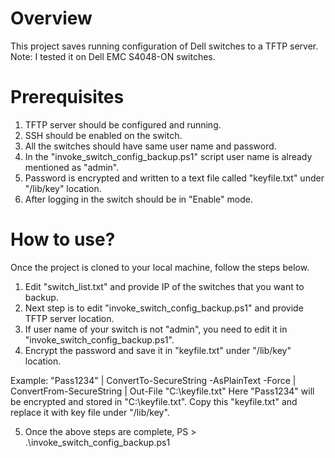 # Overview
This project saves running configuration of Dell switches to a TFTP server. 
Note: I tested it on Dell EMC S4048-ON switches.
# Prerequisites
1. TFTP server should be configured and running.
2. SSH should be enabled on the switch.
3. All the switches should have same user name and password.
4. In the "invoke_switch_config_backup.ps1" script user name is already mentioned as "admin".
5. Password is encrypted and written to a text file called "keyfile.txt" under "/lib/key" location.
6. After logging in the switch should be in "Enable" mode.
# How to use?
Once the project is cloned to your local machine, follow the steps below.
1. Edit "switch_list.txt" and provide IP of the switches that you want to backup.
2. Next step is to edit "invoke_switch_config_backup.ps1" and provide TFTP server location.
3. If user name of your switch is not "admin", you need to edit it in "invoke_switch_config_backup.ps1". 
4. Encrypt the password and save it in "keyfile.txt" under "/lib/key" location.

Example: "Pass1234" | ConvertTo-SecureString -AsPlainText -Force | ConvertFrom-SecureString | Out-File "C:\keyfile.txt"
Here "Pass1234" will be encrypted and stored in "C:\keyfile.txt".
Copy this "keyfile.txt" and replace it with key file under "/lib/key".

5. Once the above steps are complete, PS > .\invoke_switch_config_backup.ps1
